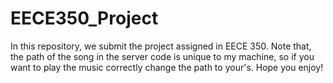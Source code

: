 # EECE350_Project
In this repository, we submit the project assigned in EECE 350.
Note that, the path of the song in the server code is unique to my machine, so if you want to play the music correctly change the path to your's.
Hope you enjoy!
